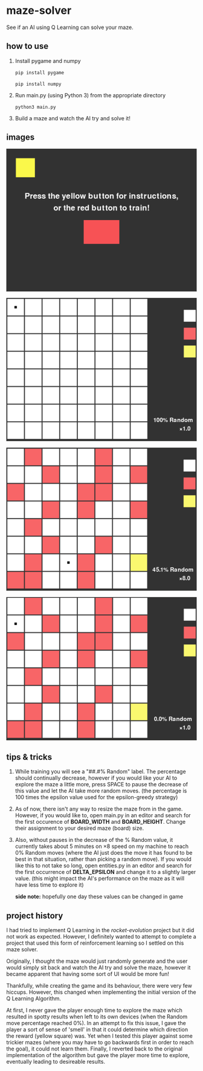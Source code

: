 # maze-solver
See if an AI using Q Learning can solve your maze.

## how to use
1. Install pygame and numpy

   ```
   pip install pygame
   ```
   ```
   pip install numpy
   ```

2. Run main.py (using Python 3) from the appropriate directory

   ```
   python3 main.py
   ```
   
3. Build a maze and watch the AI try and solve it!

## images

![ Main Menu](/qlearning-project/resources/menu.png?raw=true "The Main Menu")

![ Initial 'Maze'](/qlearning-project/resources/initial_maze.png?raw=true "The Initial 'Maze'")

![ Middle of Training](/qlearning-project/resources/mid_train.png?raw=true "Middle of Training")

![ End of Training](/qlearning-project/resources/end_train.png?raw=true "End of Training")

## tips & tricks
1. While training you will see a "##.#% Random" label. The percentage should continually decrease, however if you would like your AI to explore the maze a little more, press SPACE to pause the decrease of this value and let the AI take more random moves. (the percentage is 100 times the epsilon value used for the epsilon-greedy strategy)
2. As of now, there isn't any way to resize the maze from in the game. However, if you would like to, open main.py in an editor and search for the first occurence of **BOARD_WIDTH** and **BOARD_HEIGHT**. Change their assignment to your desired maze (board) size.
3. Also, without pauses in the decrease of the % Random value, it currently takes about 5 minutes on ×8 speed on my machine to reach 0% Random moves (where the AI just does the move it has found to be best in that situation, rather than picking a random move). If you would like this to not take so long, open entities.py in an editor and search for the first occurrence of **DELTA_EPSILON** and change it to a slightly larger value. (this might impact the AI's performance on the maze as it will have less time to explore it)

   **side note:** hopefully one day these values can be changed in game

## project history
I had tried to implement Q Learning in the _rocket-evolution_ project but it did not work as expected. However, I definitely wanted to attempt to complete a project that used this form of reinforcement learning so I settled on this maze solver.

Originally, I thought the maze would just randomly generate and the user would simply sit back and watch the AI try and solve the maze, however it became apparent that having some sort of UI would be more fun!

Thankfully, while creating the game and its behaviour, there were very few hiccups. However, this changed when implementing the initial version of the Q Learning Algorithm.

At first, I never gave the player enough time to explore the maze which resulted in spotty results when left to its own devices (when the Random move percentage reached 0%). In an attempt to fix this issue, I gave the player a sort of sense of 'smell' in that it could determine which direction the reward (yellow square) was. Yet when I tested this player against some trickier mazes (where you may have to go backwards first in order to reach the goal), it could not learn them. Finally, I reverted back to the original implementation of the algorithm but gave the player more time to explore, eventually leading to desireable results.



